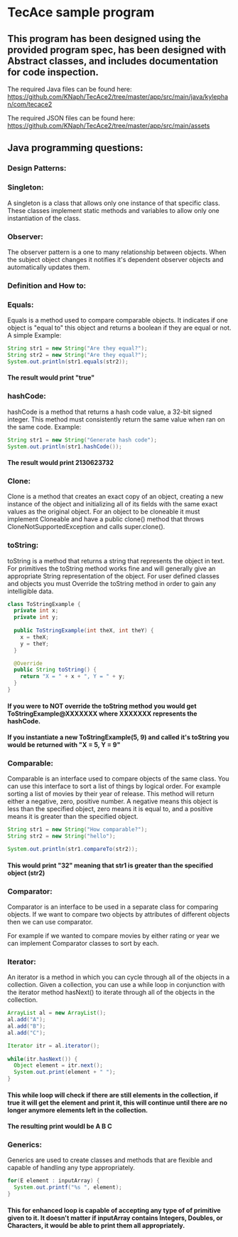 # TecAce sample program
## This program has been designed using the provided program spec, has been designed with Abstract classes, and includes documentation for code inspection.

The required Java files can be found here:
https://github.com/KNaph/TecAce2/tree/master/app/src/main/java/kylephan/com/tecace2

The required JSON files can be found here:
https://github.com/KNaph/TecAce2/tree/master/app/src/main/assets

## Java programming questions:

### Design Patterns:
### Singleton: 
A singleton is a class that allows only one instance of that specific class. These classes implement static methods and variables to allow only one instantiation of the class.

### Observer:
The observer pattern is a one to many relationship between objects. When the subject object changes it notifies it's dependent observer objects and automatically updates them. 

### Definition and How to:
### Equals:
Equals is a method used to compare comparable objects. It indicates if one object is "equal to" this object and returns a boolean if they are equal or not. A simple 
Example:

```Java
String str1 = new String("Are they equal?");
String str2 = new String("Are they equal?");
System.out.println(str1.equals(str2));
```
#### The result would print "true"

### hashCode:
hashCode is a method that returns a hash code value, a 32-bit signed integer. This method must consistently return the same value when ran on the same code.
Example:
```Java
String str1 = new String("Generate hash code");
System.out.println(str1.hashCode());
```
#### The result would print 2130623732

### Clone:
Clone is a method that creates an exact copy of an object, creating a new instance of the object and initializing all of its fields with the same exact values as the original object. 
For an object to be cloneable it must implement Cloneable and have a public clone() method that throws CloneNotSupportedException and calls super.clone().

### toString:
toString is a method that returns a string that represents the object in text. For primitives the toString method works fine and will generally give an appropriate String representation of the object. For user defined classes and objects you must Override the toString method in order to gain any intelligible data.
```Java
class ToStringExample {
  private int x;
  private int y;
  
  public ToStringExample(int theX, int theY) {
    x = theX;
    y = theY;
  }

  @Override
  public String toString() {
    return "X = " + x + ", Y = " + y;
  }
}
```
#### If you were to NOT override the toString method you would get ToStringExample@XXXXXXX where XXXXXXX represents the hashCode.
#### If you instantiate a new ToStringExample(5, 9) and called it's toString you would be returned with "X = 5, Y = 9"

### Comparable:
Comparable is an interface used to compare objects of the same class. You can use this interface to sort a list of things by logical order. For example sorting a list of movies by their year of release. This method will return either a negative, zero, positive number. A negative means this object is less than the specified object, zero means it is equal to, and a positive means it is greater than the specified object.

```Java
String str1 = new String("How comparable?");
String str2 = new String("hello");

System.out.println(str1.compareTo(str2));
```
#### This would print "32" meaning that str1 is greater than the specified object (str2)

### Comparator:
Comparator is an interface to be used in a separate class for comparing objects. If we want to compare two objects by attributes of different objects then we can use comparator. 

For example if we wanted to compare movies by either rating or year we can implement Comparator classes to sort by each.

### Iterator:
An iterator is a method in which you can cycle through all of the objects in a collection. 
Given a collection, you can use a while loop in conjunction with the iterator method hasNext() to iterate through all of the objects in the collection.

```Java
ArrayList al = new ArrayList();
al.add("A");
al.add("B");
al.add("C");

Iterator itr = al.iterator();
      
while(itr.hasNext()) {
  Object element = itr.next();
  System.out.print(element + " ");
}
```
#### This while loop will check if there are still elements in the collection, if true it will get the element and print it, this will continue until there are no longer anymore elements left in the collection.

#### The resulting print wouldl be A B C

### Generics:
Generics are used to create classes and methods that are flexible and capable of handling any type appropriately.
```Java
for(E element : inputArray) {
  System.out.printf("%s ", element);
}
```
#### This for enhanced loop is capable of accepting any type of of primitive given to it. It doesn't matter if inputArray contains Integers, Doubles, or Characters, it would be able to print them all appropriately.
